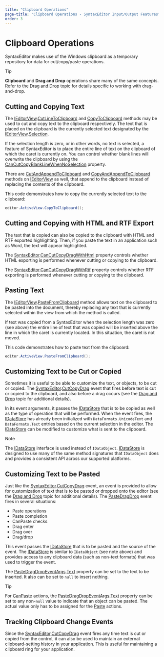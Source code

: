 ```yaml
---
title: "Clipboard Operations"
page-title: "Clipboard Operations - SyntaxEditor Input/Output Features"
order: 3
---
```

# Clipboard Operations

SyntaxEditor makes use of the Windows clipboard as a temporary repository for data for cut/copy/paste operations.

> [!TIP]
> **Clipboard** and **Drag and Drop** operations share many of the same concepts. Refer to the [Drag and Drop](drag-drop.md) topic for details specific to working with drag-and-drop.

## Cutting and Copying Text

The [IEditorView](xref:ActiproSoftware.UI.WinForms.Controls.SyntaxEditor.IEditorView).[CutLineToClipboard](xref:ActiproSoftware.UI.WinForms.Controls.SyntaxEditor.IEditorView.CutLineToClipboard*) and [CopyToClipboard](xref:ActiproSoftware.UI.WinForms.Controls.SyntaxEditor.IEditorView.CopyToClipboard*) methods may be used to cut and copy text to the clipboard respectively.  The text that is placed on the clipboard is the currently selected text designated by the [IEditorView](xref:ActiproSoftware.UI.WinForms.Controls.SyntaxEditor.IEditorView).[Selection](xref:ActiproSoftware.UI.WinForms.Controls.SyntaxEditor.IEditorView.Selection).

If the selection length is zero, or in other words, no text is selected, a feature of SyntaxEditor is to place the entire line of text on the clipboard of which the caret is currently on.  You can control whether blank lines will overwrite the clipboard by using the [CanCutCopyBlankLineWhenNoSelection](xref:ActiproSoftware.UI.WinForms.Controls.SyntaxEditor.SyntaxEditor.CanCutCopyBlankLineWhenNoSelection) property.

There are [CutAndAppendToClipboard](xref:ActiproSoftware.UI.WinForms.Controls.SyntaxEditor.IEditorView.CutAndAppendToClipboard*) and [CopyAndAppendToClipboard](xref:ActiproSoftware.UI.WinForms.Controls.SyntaxEditor.IEditorView.CopyAndAppendToClipboard*) methods on [IEditorView](xref:ActiproSoftware.UI.WinForms.Controls.SyntaxEditor.IEditorView) as well, that append to the clipboard instead of replacing the contents of the clipboard.

This code demonstrates how to copy the currently selected text to the clipboard:

```csharp
editor.ActiveView.CopyToClipboard();
```

## Cutting and Copying with HTML and RTF Export

The text that is copied can also be copied to the clipboard with HTML and RTF exported highlighting.  Then, if you paste the text in an application such as Word, the text will appear highlighted.

The [SyntaxEditor](xref:ActiproSoftware.UI.WinForms.Controls.SyntaxEditor.SyntaxEditor).[CanCutCopyDragWithHtml](xref:ActiproSoftware.UI.WinForms.Controls.SyntaxEditor.SyntaxEditor.CanCutCopyDragWithHtml) property controls whether HTML exporting is performed whenever cutting or copying to the clipboard.

The [SyntaxEditor](xref:ActiproSoftware.UI.WinForms.Controls.SyntaxEditor.SyntaxEditor).[CanCutCopyDragWithRtf](xref:ActiproSoftware.UI.WinForms.Controls.SyntaxEditor.SyntaxEditor.CanCutCopyDragWithRtf) property controls whether RTF exporting is performed whenever cutting or copying to the clipboard.

## Pasting Text

The [IEditorView](xref:ActiproSoftware.UI.WinForms.Controls.SyntaxEditor.IEditorView).[PasteFromClipboard](xref:ActiproSoftware.UI.WinForms.Controls.SyntaxEditor.IEditorView.PasteFromClipboard*) method allows text on the clipboard to be pasted into the document, thereby replacing any text that is currently selected within the view from which the method is called.

If text was copied from a SyntaxEditor when the selection length was zero (see above) the entire line of text that was copied will be inserted above the line in which the caret is currently located. In this situation, the caret is not moved.

This code demonstrates how to paste text from the clipboard:

```csharp
editor.ActiveView.PasteFromClipboard();
```

## Customizing Text to be Cut or Copied

Sometimes it is useful to be able to customize the text, or objects, to be cut or copied.  The [SyntaxEditor](xref:ActiproSoftware.UI.WinForms.Controls.SyntaxEditor.SyntaxEditor).[CutCopyDrag](xref:ActiproSoftware.UI.WinForms.Controls.SyntaxEditor.SyntaxEditor.CutCopyDrag) event that fires before text is cut or copied to the clipboard, and also before a drag occurs (see the [Drag and Drop](drag-drop.md) topic for additional details).

In its event arguments, it passes the [IDataStore](xref:ActiproSoftware.UI.WinForms.Controls.SyntaxEditor.IDataStore) that is to be copied as well as the type of operation that will be performed.  When the event fires, the [IDataStore](xref:ActiproSoftware.UI.WinForms.Controls.SyntaxEditor.IDataStore) has already been initialized with `DataFormats.UnicodeText` and `DataFormats.Text` entries based on the current selection in the editor.  The [IDataStore](xref:ActiproSoftware.UI.WinForms.Controls.SyntaxEditor.IDataStore) can be modified to customize what is sent to the clipboard.

> [!NOTE]
> The [IDataStore](xref:ActiproSoftware.UI.WinForms.Controls.SyntaxEditor.IDataStore) interface is used instead of `IDataObject`. [IDataStore](xref:ActiproSoftware.UI.WinForms.Controls.SyntaxEditor.IDataStore) is designed to use many of the same method signatures that `IDataObject` does and provides a consistent API across our supported platforms.

## Customizing Text to be Pasted

Just like the [SyntaxEditor](xref:ActiproSoftware.UI.WinForms.Controls.SyntaxEditor.SyntaxEditor).[CutCopyDrag](xref:ActiproSoftware.UI.WinForms.Controls.SyntaxEditor.SyntaxEditor.CutCopyDrag) event, an event is provided to allow for customization of text that is to be pasted or dropped onto the editor (see the [Drag and Drop](drag-drop.md) topic for additional details).  The [PasteDragDrop](xref:ActiproSoftware.UI.WinForms.Controls.SyntaxEditor.SyntaxEditor.PasteDragDrop) event fires in several situations:

- Paste operations
- Paste completion
- CanPaste checks
- Drag enter
- Drag over
- Drag/drop

This event passes the [IDataStore](xref:ActiproSoftware.UI.WinForms.Controls.SyntaxEditor.IDataStore) that is to be pasted and the source of the event.  The [IDataStore](xref:ActiproSoftware.UI.WinForms.Controls.SyntaxEditor.IDataStore) is similar to `IDataObject` (see note above) and provides access to any clipboard data (such as non-text formats) that was used to trigger the event.

The [PasteDragDropEventArgs](xref:ActiproSoftware.UI.WinForms.Controls.SyntaxEditor.PasteDragDropEventArgs).[Text](xref:ActiproSoftware.UI.WinForms.Controls.SyntaxEditor.PasteDragDropEventArgs.Text) property can be set to the text to be inserted.  It also can be set to `null` to insert nothing.

> [!TIP]
> 
> For [CanPaste](xref:ActiproSoftware.UI.WinForms.Controls.SyntaxEditor.PasteDragDropAction.CanPaste) actions, the [PasteDragDropEventArgs](xref:ActiproSoftware.UI.WinForms.Controls.SyntaxEditor.PasteDragDropEventArgs).[Text](xref:ActiproSoftware.UI.WinForms.Controls.SyntaxEditor.PasteDragDropEventArgs.Text) property can be set to any non-`null` value to indicate that an object can be pasted.  The actual value only has to be assigned for the [Paste](xref:ActiproSoftware.UI.WinForms.Controls.SyntaxEditor.PasteDragDropAction.Paste) actions.

## Tracking Clipboard Change Events

Since the [SyntaxEditor](xref:ActiproSoftware.UI.WinForms.Controls.SyntaxEditor.SyntaxEditor).[CutCopyDrag](xref:ActiproSoftware.UI.WinForms.Controls.SyntaxEditor.SyntaxEditor.CutCopyDrag) event fires any time text is cut or copied from the control, it can also be used to maintain an external clipboard-setting history in your application.  This is useful for maintaining a clipboard ring for your application.
